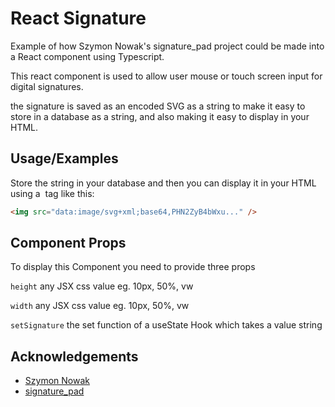 
# React Signature

Example of how Szymon Nowak's signature_pad project could be made into a React component using Typescript.

This react component is used to allow user mouse or touch screen input for digital signatures. 

the signature is saved as an encoded SVG as a string to make it easy to store in a database as a string, and also making it easy to display in your HTML.

## Usage/Examples

Store the string in your database and then you can display it in your HTML using a <img> tag like this:

```html
<img src="data:image/svg+xml;base64,PHN2ZyB4bWxu..." />
```


## Component Props

To display this Component you need to provide three props

`height` any JSX css value eg. 10px, 50%, vw 

`width` any JSX css value eg. 10px, 50%, vw

`setSignature` the set function of a useState Hook which takes a value string


## Acknowledgements

 - [Szymon Nowak](https://github.com/szimek)
 - [signature_pad](https://github.com/szimek/signature_pad)

